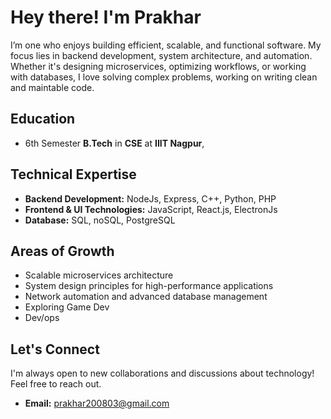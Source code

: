 # Hey there! I'm Prakhar

I’m one who enjoys building efficient, scalable, and functional software. My focus lies in backend development, system architecture, and automation. Whether it's designing microservices, optimizing workflows, or working with databases, I love solving complex problems, working on writing clean and maintable code.  

## Education  
 - 6th Semester **B.Tech** in **CSE** at **IIIT Nagpur**, 

## Technical Expertise  
- **Backend Development:** NodeJs, Express, C++, Python, PHP  
- **Frontend & UI Technologies:** JavaScript, React.js, ElectronJs
- **Database:** SQL, noSQL, PostgreSQL

## Areas of Growth  
- Scalable microservices architecture  
- System design principles for high-performance applications  
- Network automation and advanced database management
- Exploring Game Dev
- Dev/ops

## Let's Connect  
I'm always open to new collaborations and discussions about technology! Feel free to reach out.  

- **Email:** prakhar200803@gmail.com
